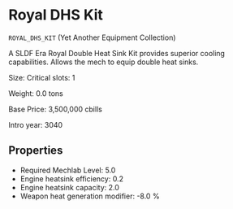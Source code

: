 # Royal DHS Kit

`ROYAL_DHS_KIT` (Yet Another Equipment Collection)

A SLDF Era Royal Double Heat Sink Kit provides superior cooling capabilities. Allows the mech to equip double heat sinks.

Size: Critical slots: 1

Weight: 0.0 tons

Base Price: 3,500,000 cbills

Intro year: 3040

## Properties
* Required Mechlab Level: 5.0 
* Engine heatsink efficiency: 0.2 
* Engine heatsink capacity: 2.0 
* Weapon heat generation modifier: -8.0 %
